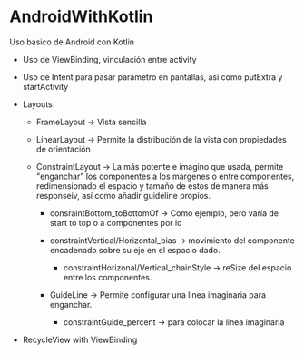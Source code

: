 # AndroidWithKotlin



Uso básico de Android con Kotlin



* Uso de ViewBinding, vinculación entre activity

* Uso de Intent para pasar parámetro en pantallas, así como putExtra y startActivity

* Layouts

	* FrameLayout -> Vista sencilla

	* LinearLayout -> Permite la distribución de la vista con propiedades de orientación

	* ConstraintLayout -> La más potente e imagino que usada, permite "enganchar" los componentes a los margenes o entre componentes, redimensionado el espacio y tamaño de estos de manera más responseiv, así como añadir guideline propios.

		* consraintBottom_toBottomOf -> Como ejemplo, pero varía de start to top o a componentes por id

		* constraintVertical/Horizontal_bias -> movimiento del componente encadenado sobre su eje en el espacio dado.

			* constraintHorizonal/Vertical_chainStyle -> reSize del espacio entre los componentes.

		* GuideLine -> Permite configurar una linea imaginaria para enganchar.

			* constraintGuide_percent -> para colocar la linea imaginaria
* RecycleView with ViewBinding
